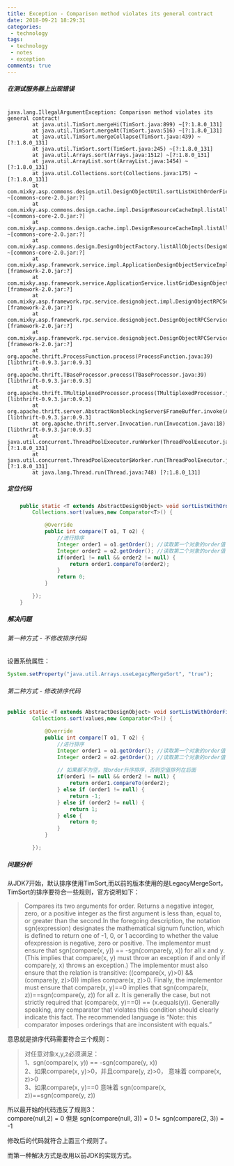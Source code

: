 ```yaml
---
title: Exception - Comparison method violates its general contract
date: 2018-09-21 18:29:31
categories:
 - technology
tags:
 - technology
 - notes
 - exception
comments: true
---
```



##### 在测试服务器上出现错误
```shell

java.lang.IllegalArgumentException: Comparison method violates its general contract!
        at java.util.TimSort.mergeHi(TimSort.java:899) ~[?:1.8.0_131]
        at java.util.TimSort.mergeAt(TimSort.java:516) ~[?:1.8.0_131]
        at java.util.TimSort.mergeCollapse(TimSort.java:439) ~[?:1.8.0_131]
        at java.util.TimSort.sort(TimSort.java:245) ~[?:1.8.0_131]
        at java.util.Arrays.sort(Arrays.java:1512) ~[?:1.8.0_131]
        at java.util.ArrayList.sort(ArrayList.java:1454) ~[?:1.8.0_131]
        at java.util.Collections.sort(Collections.java:175) ~[?:1.8.0_131]
        at com.mixky.asp.commons.design.util.DesignObjectUtil.sortListWithOrderField(DesignObjectUtil.java:28) ~[commons-core-2.0.jar:?]
        at com.mixky.asp.commons.design.cache.impl.DesignResourceCacheImpl.listAllObjects(DesignResourceCacheImpl.java:161) ~[commons-core-2.0.jar:?]
        at com.mixky.asp.commons.design.cache.impl.DesignResourceCacheImpl.listAllObjects(DesignResourceCacheImpl.java:65) ~[commons-core-2.0.jar:?]
        at com.mixky.asp.commons.design.DesignObjectFactory.listAllObjects(DesignObjectFactory.java:287) ~[commons-core-2.0.jar:?]
        at com.mixky.asp.framework.service.impl.ApplicationDesignObjectServiceImpl.listGridDesignObject(ApplicationDesignObjectServiceImpl.java:332) [framework-2.0.jar:?]
        at com.mixky.asp.framework.service.ApplicationService.listGridDesignObject(ApplicationService.java:300) [framework-2.0.jar:?]
        at com.mixky.asp.framework.rpc.service.designobject.impl.DesignObjectRPCServiceImpl.listGridDesignObject(DesignObjectRPCServiceImpl.java:132) [framework-2.0.jar:?]
        at com.mixky.asp.framework.rpc.service.designobject.DesignObjectRPCService$Processor$listGridDesignObject.getResult(DesignObjectRPCService.java:2185) [framework-2.0.jar:?]
        at com.mixky.asp.framework.rpc.service.designobject.DesignObjectRPCService$Processor$listGridDesignObject.getResult(DesignObjectRPCService.java:2170) [framework-2.0.jar:?]
        at org.apache.thrift.ProcessFunction.process(ProcessFunction.java:39) [libthrift-0.9.3.jar:0.9.3]
        at org.apache.thrift.TBaseProcessor.process(TBaseProcessor.java:39) [libthrift-0.9.3.jar:0.9.3]
        at org.apache.thrift.TMultiplexedProcessor.process(TMultiplexedProcessor.java:123) [libthrift-0.9.3.jar:0.9.3]
        at org.apache.thrift.server.AbstractNonblockingServer$FrameBuffer.invoke(AbstractNonblockingServer.java:518) [libthrift-0.9.3.jar:0.9.3]
        at org.apache.thrift.server.Invocation.run(Invocation.java:18) [libthrift-0.9.3.jar:0.9.3]
        at java.util.concurrent.ThreadPoolExecutor.runWorker(ThreadPoolExecutor.java:1142) [?:1.8.0_131]
        at java.util.concurrent.ThreadPoolExecutor$Worker.run(ThreadPoolExecutor.java:617) [?:1.8.0_131]
        at java.lang.Thread.run(Thread.java:748) [?:1.8.0_131]

```

##### 定位代码

```java
	public static <T extends AbstractDesignObject> void sortListWithOrderField(List<T> values) {
		Collections.sort(values,new Comparator<T>() {

			@Override
			public int compare(T o1, T o2) {
				//进行排序
				Integer order1 = o1.getOrder(); //读取第一个对象的order值
				Integer order2 = o2.getOrder(); //读取第二个对象的order值
				if(order1 != null && order2 != null) {
					return order1.compareTo(order2);
				}
				return 0;
			}

		});
	}
```

##### 解决问题

###### 第一种方式 - 不修改排序代码

设置系统属性：
``` java
System.setProperty("java.util.Arrays.useLegacyMergeSort", "true");
```

###### 第二种方式 - 修改排序代码

```java
public static <T extends AbstractDesignObject> void sortListWithOrderField(List<T> values) {
		Collections.sort(values,new Comparator<T>() {

			@Override
			public int compare(T o1, T o2) {
				//进行排序
				Integer order1 = o1.getOrder(); //读取第一个对象的order值
				Integer order2 = o2.getOrder(); //读取第二个对象的order值
				
				// 如果都不为空，按order升序排序，否则空值排列在后面
				if(order1 != null && order2 != null) {
					return order1.compareTo(order2);
				} else if (order1 != null) {
					return -1;
				} else if (order2 != null) {
					return 1;
				} else {
					return 0;
				}
			}

		});
```

##### 问题分析

从JDK7开始，默认排序使用TimSort,而以前的版本使用的是LegacyMergeSort，TimSort的排序要符合一些规则，官方说明如下：

>Compares its two arguments for order. Returns a negative integer, zero, or a positive integer as the first argument is less than, equal to, or greater than the second.In the foregoing description, the notation sgn(expression) designates the mathematical signum function, which is defined to return one of -1, 0, or 1 according to whether the value ofexpression is negative, zero or positive. The implementor must ensure that sgn(compare(x, y)) == -sgn(compare(y, x)) for all x and y. (This implies that compare(x, y) must throw an exception if and only if compare(y, x) throws an exception.) The implementor must also ensure that the relation is transitive: ((compare(x, y)>0) && (compare(y, z)>0)) implies compare(x, z)>0. Finally, the implementor must ensure that compare(x, y)==0 implies that sgn(compare(x, z))==sgn(compare(y, z)) for all z. It is generally the case, but not strictly required that (compare(x, y)==0) == (x.equals(y)). Generally speaking, any comparator that violates this condition should clearly indicate this fact. The recommended language is “Note: this comparator imposes orderings that are inconsistent with equals.”

意思就是排序代码需要符合三个规则：

>对任意对象x,y,z必须满足：  
1、sgn(compare(x, y)) == -sgn(compare(y, x))  
2、如果compare(x, y)>0，并且compare(y, z)>0， 意味着 compare(x, z)>0   
3、如果compare(x, y)==0 意味着 sgn(compare(x, z))==sgn(compare(y, z))


所以最开始的代码违反了规则3：  
compare(null,2) = 0  但是 sgn(compare(null, 3)) = 0 != sgn(compare(2, 3)) = -1

修改后的代码就符合上面三个规则了。

而第一种解决方式是改用以前JDK的实现方式。
